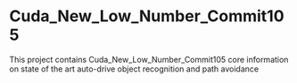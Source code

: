 # Cuda_New_Low_Number_Commit105
This project contains Cuda_New_Low_Number_Commit105 core information on state of the art auto-drive object recognition and path avoidance
